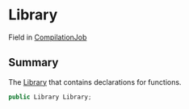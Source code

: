 # Library

Field in [CompilationJob](./)

## Summary

The [Library](yarn.compiler.compilationjob.library.md) that contains declarations for functions.

```csharp
public Library Library;
```
